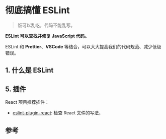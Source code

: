# 彻底搞懂 ESLint

> 饭可以乱吃，代码不能乱写。

**ESLint 可以查找并修复 JavaScript 代码。**

ESLint 和 **Prettier**、**VSCode** 等结合，可以大大提高我们的代码规范、减少低级错误。

## 1. 什么是 ESLint

## 5. 插件

React 项目推荐插件：

- [eslint-plugin-react](https://www.npmjs.com/package/eslint-plugin-react): 检查 React 文件的写法，

## 参考
